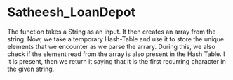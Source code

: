 # Satheesh_LoanDepot
The function takes a String as an input. It then creates an array from the string. Now, we take a temporary Hash-Table and use it to store the unique elements that we encounter as we parse the arrary. During this, we also check if the element read from the array is also present in the Hash Table. I it is present, then we return it saying that it is the first recurring character in the given string.
